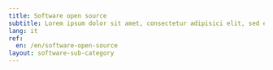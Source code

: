 ```yaml
---
title: Software open source
subtitle: Lorem ipsum dolor sit amet, consectetur adipisici elit, sed eiusmod tempor incidunt ut labore et dolore magna aliqua. Ut enim ad minim veniam, quis nostrud
lang: it
ref:
  en: /en/software-open-source
layout: software-sub-category
---
```

